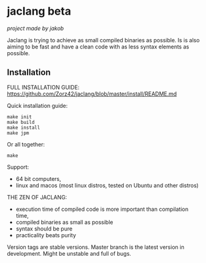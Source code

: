 # jaclang beta
*project made by jakob*

Jaclang is trying to achieve as small compiled binaries as possible. Is is also aiming to be fast and have a clean code with as less syntax elements as possible.

## Installation
FULL INSTALLATION GUIDE: https://github.com/Zorz42/jaclang/blob/master/install/README.md

Quick installation guide:

    make init
    make build
    make install
    make jpm
    
Or all together:

    make

Support:

* 64 bit computers,
* linux and macos (most linux distros, tested on Ubuntu and other distros) 

THE ZEN OF JACLANG:

* execution time of compiled code is more important than compilation time,
* compiled binaries as small as possible
* syntax should be pure
* practicality beats purity

Version tags are stable versions. 
Master branch is the latest version in development. Might be unstable and full of bugs.
